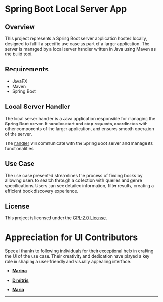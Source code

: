 # Spring Boot Local Server App

## Overview

This project represents a Spring Boot server application hosted locally, designed to fulfill a specific use case as part of a larger application. The server is managed by a local server handler written in Java using Maven as the build tool.

## Requirements

- JavaFX
- Maven
- Spring Boot

## Local Server Handler

The local server handler is a Java application responsible for managing the Spring Boot server. It handles start and stop requests, coordinates with other components of the larger application, and ensures smooth operation of the server.

The [handler](exe/Local%20Server%20Handler.exe) will communicate with the Spring Boot server and manage its functionalities.

## Use Case

The use case presented streamlines the process of finding books by allowing users to search through a collection with queries and genre specifications. Users can see detailed information, filter results, creating a efficient book discovery experience.


## License

This project is licensed under the [GPL-2.0 License](LICENSE).


# Appreciation for UI Contributors



Special thanks to following individuals for their exceptional help in crafting the UI of the use case. Their creativity and dedication have played a key role in shaping a user-friendly and visually appealing interface.

  

-  **[Marina](https://github.com/MarinaGolf12)**




-  **[Dimitris](https://github.com/dimitriospapathanasiou)**




-  **[Maria](https://github.com/mariachrisochoou)**

---
